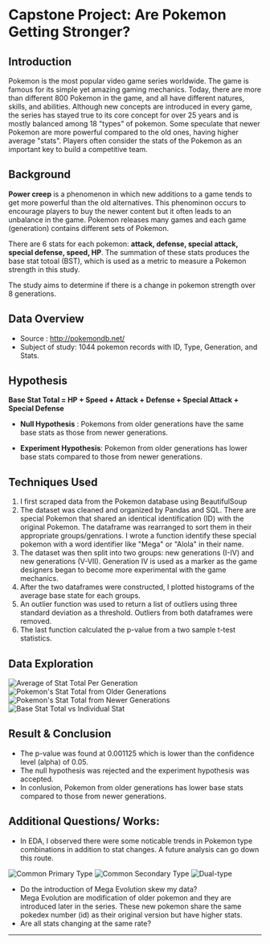
# Capstone Project: ****Are Pokemon Getting Stronger?****
 

## Introduction

Pokemon is the most popular video game series worldwide. The game is famous for its simple yet amazing gaming mechanics. Today, there are more than different 800 Pokemon in the game, and all have different natures, skills, and abilities. Although new concepts are introduced in every game, the series has stayed true to its core concept for over 25 years and is mostly balanced among 18 "types" of pokemon. Some speculate that newer Pokemon are more powerful compared to the old ones, having higher average "stats". Players often consider the stats of the Pokemon as an important key to build a competitive team. 


## Background 
**Power creep** is a phenomenon in which new additions to a game tends to get more powerful than the old alternatives. This phenominon occurs to encourage players to buy the newer content but it often leads to an unbalance in the game. Pokemon releases many games and each game (generation) contains different sets of Pokemon. 

There are 6 stats for each pokemon: **attack, defense, special attack, special defense, speed, HP**. The summation of these stats produces the base stat totoal (BST), which is used as a metric to measure a Pokemon strength in this study. 

The study aims to determine if there is a change in pokemon strength over 8 generations.

## Data Overview 
* Source :  http://pokemondb.net/
* Subject of study: 1044 pokemon records with ID, Type, Generation, and Stats. 

## Hypothesis

**Base Stat Total = HP + Speed + Attack + Defense + Special Attack + Special Defense**

* **Null Hypothesis** : Pokemons from older generations have the same base stats as those from newer generations.

* **Experiment Hypothesis**: Pokemon from older generations has lower base stats compared to those from newer generations.

## Techniques Used

1. I first scraped data from the Pokemon database using BeautifulSoup 
2. The dataset was cleaned and organized by Pandas and SQL. There are special Pokemon that shared an identical identification (ID) with the original Pokemon. The dataframe was rearranged to sort them in their appropriate groups/genrations. I wrote a function identify these special pokemon with a word identifier like "Mega" or "Alola" in their name.
3. The dataset was then split into two groups: new generations (I-IV) and new generations (V-VII). Generation IV is used as a marker as the game designers began to become more experimental with the game mechanics. 
4. After the two dataframes were constructed, I plotted histograms of the average base state for each groups.
5. An outlier function was used to return a list of outliers using three standard deviation as a threshold. Outliers from both dataframes were removed.
6. The last function calculated the p-value from a two sample t-test statistics. 

## Data Exploration
![Average of Stat Total Per Generation](https://github.com/chloengnguyen/Capstone-1/blob/master/graph/Average-Stat-Total.png)
![Pokemon's Stat Total from Older Generations ](https://github.com/chloengnguyen/Capstone-1/blob/master/graph/Total-Stat-OldGen.png)
![Pokemon's Stat Total from Newer Generations ](https://github.com/chloengnguyen/Capstone-1/blob/master/graph/Total-Stat-NewGen.png)
![Base Stat Total vs Individual Stat](https://github.com/chloengnguyen/Capstone-1/blob/master/graph/stats-matrix.png)

## Result & Conclusion 
* The p-value was found at 0.001125 which is lower than the confidence level (alpha) of 0.05. 
* The null hypothesis was rejected and the experiment hypothesis was accepted. 
* In conlusion, Pokemon from older generations has lower base stats compared to those from newer generations. 


## Additional Questions/ Works:
* In EDA, I observed there were some noticable trends in Pokemon type combinations in addition to stat changes. A future analysis can go down this route. 

![Common Primary Type](https://github.com/chloengnguyen/Capstone-1/blob/master/graph/single_type_pokemon.png)
![Common Secondary Type](https://github.com/chloengnguyen/Capstone-1/blob/master/graph/secondary_type_pokemon.png)
![Dual-type](https://github.com/chloengnguyen/Capstone-1/blob/master/graph/dual-type.png)


* Do the introduction of Mega Evolution skew my data?  
    Mega Evolution are modification of older pokemon and they are introduced later in the series. These new pokemon share the same pokedex number (id) as their original version but have higher stats. 
* Are all stats changing at the same rate? 
 
----

